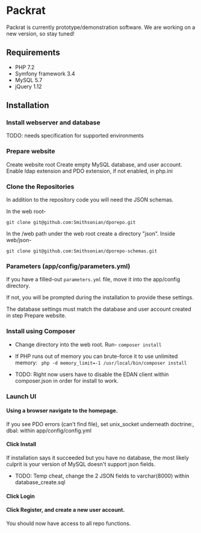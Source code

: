 # Packrat

Packrat is currently prototype/demonstration software. We are working on a new version, so stay tuned!

## Requirements
- PHP 7.2
- Symfony framework 3.4
- MySQL 5.7
- jQuery 1.12

## Installation

### Install webserver and database
TODO: needs specification for supported environments

### Prepare website
Create website root
Create empty MySQL database, and user account.
Enable ldap extension and PDO extension, if not enabled, in php.ini

### Clone the Repositories
In addition to the repository code you will need the JSON schemas.

In the web root- 
```
git clone git@github.com:Smithsonian/dporepo.git
```

In the /web path under the web root create a directory "json".
Inside web/json-
```
git clone git@github.com:Smithsonian/dporepo-schemas.git
```

### Parameters (app/config/parameters.yml)

If you have a filled-out `parameters.yml` file, move it into the app/config directory.

If not, you will be prompted during the installation to provide these settings.

The database settings must match the database and user account created in step Prepare website.

### Install using Composer

- Change directory into the web root. Run-
```composer install```

- If PHP runs out of memory you can brute-force it to use unlimited memory:
``` php -d memory_limit=-1 /usr/local/bin/composer install```

- TODO: Right now users have to disable the EDAN client within composer.json in order for install to work.

### Launch UI
#### Using a browser navigate to the homepage.
If you see PDO errors (can't find file), set unix_socket underneath doctrine:, dbal: within app/config/config.yml

#### Click Install
If installation says it succeeded but you have no database, the most likely culprit is your version of MySQL doesn't support json fields. 
- TODO: Temp cheat, change the 2 JSON fields to varchar(8000) within database_create.sql

#### Click Login

#### Click Register, and create a new user account.
You should now have access to all repo functions.
